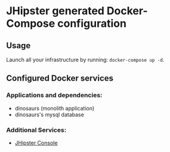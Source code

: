 # JHipster generated Docker-Compose configuration

## Usage

Launch all your infrastructure by running: `docker-compose up -d`.

## Configured Docker services

### Applications and dependencies:

- dinosaurs (monolith application)
- dinosaurs's mysql database

### Additional Services:

- [JHipster Console](http://localhost:5601)

